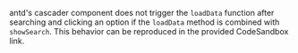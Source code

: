antd's cascader component does not trigger the `loadData` function after searching and clicking an option if the `loadData` method is combined with `showSearch`. This behavior can be reproduced in the provided CodeSandbox link.
